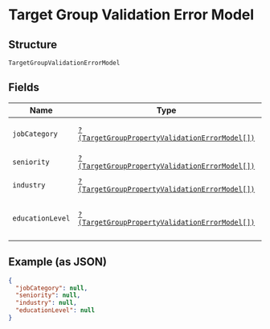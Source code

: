 
# Target Group Validation Error Model

## Structure

`TargetGroupValidationErrorModel`

## Fields

| Name | Type | Tags | Description | Getter | Setter |
|  --- | --- | --- | --- | --- | --- |
| `jobCategory` | [`?(TargetGroupPropertyValidationErrorModel[])`](../../doc/models/target-group-property-validation-error-model.md) | Optional | - | getJobCategory(): ?array | setJobCategory(?array jobCategory): void |
| `seniority` | [`?(TargetGroupPropertyValidationErrorModel[])`](../../doc/models/target-group-property-validation-error-model.md) | Optional | - | getSeniority(): ?array | setSeniority(?array seniority): void |
| `industry` | [`?(TargetGroupPropertyValidationErrorModel[])`](../../doc/models/target-group-property-validation-error-model.md) | Optional | - | getIndustry(): ?array | setIndustry(?array industry): void |
| `educationLevel` | [`?(TargetGroupPropertyValidationErrorModel[])`](../../doc/models/target-group-property-validation-error-model.md) | Optional | - | getEducationLevel(): ?array | setEducationLevel(?array educationLevel): void |

## Example (as JSON)

```json
{
  "jobCategory": null,
  "seniority": null,
  "industry": null,
  "educationLevel": null
}
```


